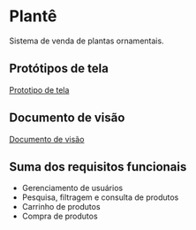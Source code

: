 # Plantê
Sistema de venda de plantas ornamentais.

## Protótipos de tela
[Prototipo de tela](doc/telas.pdf)

## Documento de visão
[Documento de visão](doc/dv.pdf)

## Suma dos requisitos funcionais
- Gerenciamento de usuários
- Pesquisa, filtragem e consulta de produtos
- Carrinho de produtos
- Compra de produtos
